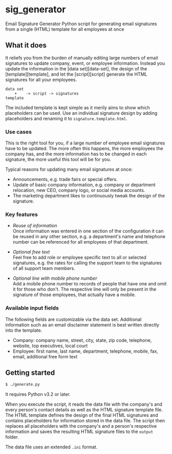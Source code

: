 # sig_generator
Email Signature Generator
Python script for generating email signatures from a single (HTML) template for all employees at once


## What it does

It reliefs you from the burden of manually editing large numbers of email signatures to update company, event, or employee information. Instead you update the information in the [data set][data-set], the design of the [template][template], and let the [script][script] generate the HTML signatures for all your employees.

    data set
        +    -> script -> signatures
    template

The included template is kept simple as it merily aims to show which placeholders can be used. Use an individual signature design by adding placeholders and renaming it to `signature.template.html`.


### Use cases

This is the right tool for you, if a large number of employee email signatures have to be updated.
The more often this happens, the more employees the company has, and the more information has to be changed in each signature, the more useful this tool will be for you.

Typical reasons for updating many email signatures at once:
* Announcements, e.g. trade fairs or special offers.
* Update of basic company information, e.g. company or department relocation, new CEO, company logo, or social media accounts.
* The marketing department likes to continuously tweak the design of the signature.


### Key features

* *Reuse of information*  
Once information was entered in one section of the configuration it can be reused in any other section, e.g. a department's name and telephone number can be referenced for all employees of that department.

* *Optional free text*  
Feel free to add role or employee specific text to all or selected signatures, e.g. the rates for calling the support team to the signatures of all support team members.

* *Optional line with mobile phone number*  
Add a mobile phone number to records of people that have one and omit it for those who don't. The respective line will only be present in the signature of those employees, that actually have a mobile.


### Available input fields

The following fields are customizable via the data set.
Additional information such as an email disclaimer statement is best written directly into the template.

* Company: company name, street, city, state, zip code, telephone, website, top executives, local court
* Employee: first name, last name, department, telephone, mobile, fax, email, additional free form text


## Getting started

```bash
$ ./generate.py
```

It requires Python v3.2 or later.

When you execute the script, it reads the data file with the company's and every person's contact details as well as the HTML signature template file. The HTML template defines the design of the final HTML signatures and contains placeholders for information stored in the data file. The script then replaces all placeholders with the company's and a person's respective information and saves the resulting HTML signature files to the `output` folder.

The data file uses an extended `.ini` format.
